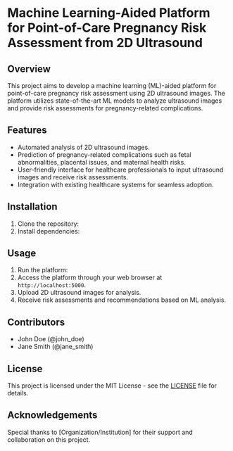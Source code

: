 # Machine Learning-Aided Platform for Point-of-Care Pregnancy Risk Assessment from 2D Ultrasound

## Overview
This project aims to develop a machine learning (ML)-aided platform for point-of-care pregnancy risk assessment using 2D ultrasound images. The platform utilizes state-of-the-art ML models to analyze ultrasound images and provide risk assessments for pregnancy-related complications.

## Features
- Automated analysis of 2D ultrasound images.
- Prediction of pregnancy-related complications such as fetal abnormalities, placental issues, and maternal health risks.
- User-friendly interface for healthcare professionals to input ultrasound images and receive risk assessments.
- Integration with existing healthcare systems for seamless adoption.

## Installation
1. Clone the repository:
2. Install dependencies:

## Usage
1. Run the platform:
2. Access the platform through your web browser at `http://localhost:5000`.
3. Upload 2D ultrasound images for analysis.
4. Receive risk assessments and recommendations based on ML analysis.

## Contributors
- John Doe (@john_doe)
- Jane Smith (@jane_smith)

## License
This project is licensed under the MIT License - see the [LICENSE](LICENSE) file for details.

## Acknowledgements
Special thanks to [Organization/Institution] for their support and collaboration on this project.
